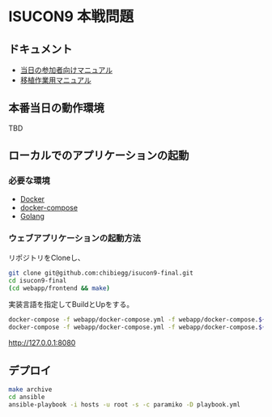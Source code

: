 # ISUCON9 本戦問題

## ドキュメント


* [当日の参加者向けマニュアル](docs/MANUAL.md)
* [移植作業用マニュアル](docs/IMPLEMENT.md)


## 本番当日の動作環境

TBD

## ローカルでのアプリケーションの起動

### 必要な環境

- [Docker](https://www.docker.com/)
- [docker-compose](https://docs.docker.com/compose/)
- [Golang](https://golang.org/)

### ウェブアプリケーションの起動方法

リポジトリをCloneし、

```bash
git clone git@github.com:chibiegg/isucon9-final.git
cd isucon9-final
(cd webapp/frontend && make)
```

実装言語を指定してBuildとUpをする。

```bash
docker-compose -f webapp/docker-compose.yml -f webapp/docker-compose.${LANGUAGE}.yml build
docker-compose -f webapp/docker-compose.yml -f webapp/docker-compose.${LANGUAGE}.yml up
```

http://127.0.0.1:8080


## デプロイ

```bash
make archive
cd ansible
ansible-playbook -i hosts -u root -s -c paramiko -D playbook.yml
```
